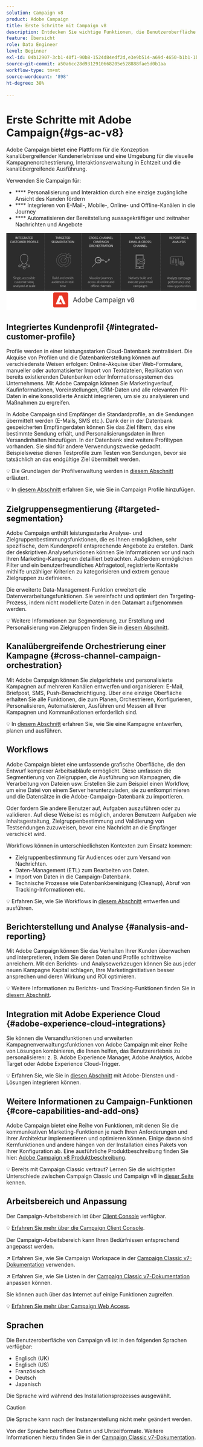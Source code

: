 ```yaml
---
solution: Campaign v8
product: Adobe Campaign
title: Erste Schritte mit Campaign v8
description: Entdecken Sie wichtige Funktionen, die Benutzeroberfläche und globale Richtlinien
feature: Übersicht
role: Data Engineer
level: Beginner
exl-id: 04b12907-3cb1-40f1-90b8-1524d84edf2d,e3e9b514-a69d-4650-b1b1-1b76b4f3d63f
source-git-commit: a50a6cc28d9312910668205e528888fae5d0b1aa
workflow-type: tm+mt
source-wordcount: '898'
ht-degree: 38%

---
```


# Erste Schritte mit Adobe Campaign{#gs-ac-v8}

Adobe Campaign bietet eine Plattform für die Konzeption kanalübergreifender Kundenerlebnisse und eine Umgebung für die visuelle Kampagnenorchestrierung, Interaktionsverwaltung in Echtzeit und die kanalübergreifende Ausführung.

Verwenden Sie Campaign für:

* **** Personalisierung und Interaktion durch eine einzige zugängliche Ansicht des Kunden fördern
* **** Integrieren von E-Mail-, Mobile-, Online- und Offline-Kanälen in die Journey
* **** Automatisieren der Bereitstellung aussagekräftiger und zeitnaher Nachrichten und Angebote

![](assets/ac-capabilities.png)

## Integriertes Kundenprofil {#integrated-customer-profile}

Profile werden in einer leistungsstarken Cloud-Datenbank zentralisiert. Die Akquise von Profilen und die Datenbankerstellung können auf verschiedenste Weisen erfolgen: Online-Akquise über Web-Formulare, manueller oder automatisierter Import von Textdateien, Replikation von bereits existierenden Datenbanken oder Informationssystemen des Unternehmens. Mit Adobe Campaign können Sie Marketingverlauf, Kaufinformationen, Voreinstellungen, CRM-Daten und alle relevanten PII-Daten in eine konsolidierte Ansicht integrieren, um sie zu analysieren und Maßnahmen zu ergreifen.

In Adobe Campaign sind Empfänger die Standardprofile, an die Sendungen übermittelt werden (E-Mails, SMS etc.). Dank der in der Datenbank gespeicherten Empfängerdaten können Sie das Ziel filtern, das eine bestimmte Sendung erhält, und Personalisierungsdaten in Ihren Versandinhalten hinzufügen. In der Datenbank sind weitere Profiltypen vorhanden. Sie sind für andere Verwendungszwecke gedacht. Beispielsweise dienen Testprofile zum Testen von Sendungen, bevor sie tatsächlich an das endgültige Ziel übermittelt werden.

:bulb: Die Grundlagen der Profilverwaltung werden in [diesem Abschnitt](audiences.md) erläutert.

:bulb: In [diesem Abschnitt](import.md) erfahren Sie, wie Sie in Campaign Profile hinzufügen.

## Zielgruppensegmentierung {#targeted-segmentation}

Adobe Campaign enthält leistungsstarke Analyse- und Zielgruppenbestimmungsfunktionen, die es Ihnen ermöglichen, sehr spezifische, dem Kundenprofil entsprechende Angebote zu erstellen. Dank der deskriptiven Analysefunktionen können Sie Informationen vor und nach Ihren Marketing-Kampagnen detailliert betrachten. Außerdem ermöglichen Filter und ein benutzerfreundliches Abfragetool, registrierte Kontakte mithilfe unzähliger Kriterien zu kategorisieren und extrem genaue Zielgruppen zu definieren.

Die erweiterte Data-Management-Funktion erweitert die Datenverarbeitungsfunktionen. Sie vereinfacht und optimiert den Targeting-Prozess, indem nicht modellierte Daten in den Datamart aufgenommen werden.

:bulb: Weitere Informationen zur Segmentierung, zur Erstellung und Personalisierung von Zielgruppen finden Sie in [diesem Abschnitt](audiences.md).

## Kanalübergreifende Orchestrierung einer Kampagne {#cross-channel-campaign-orchestration}

Mit Adobe Campaign können Sie zielgerichtete und personalisierte Kampagnen auf mehreren Kanälen entwerfen und organisieren: E-Mail, Briefpost, SMS, Push-Benachrichtigung. Über eine einzige Oberfläche erhalten Sie alle Funktionen, die zum Planen, Orchestrieren, Konfigurieren, Personalisieren, Automatisieren, Ausführen und Messen all Ihrer Kampagnen und Kommunikationen erforderlich sind.

:bulb: In [diesem Abschnitt](campaigns.md) erfahren Sie, wie Sie eine Kampagne entwerfen, planen und ausführen.

## Workflows

Adobe Campaign bietet eine umfassende grafische Oberfläche, die den Entwurf komplexer Arbeitsabläufe ermöglicht. Diese umfassen die Segmentierung von Zielgruppen, die Ausführung von Kampagnen, die Verarbeitung von Dateien usw. Erstellen Sie zum Beispiel einen Workflow, um eine Datei von einem Server herunterzuladen, sie zu entkomprimieren und die Datensätze in die Adobe-Campaign-Datenbank zu importieren.

Oder fordern Sie andere Benutzer auf, Aufgaben auszuführen oder zu validieren. Auf diese Weise ist es möglich, anderen Benutzern Aufgaben wie Inhaltsgestaltung, Zielgruppenbestimmung und Validierung von Testsendungen zuzuweisen, bevor eine Nachricht an die Empfänger verschickt wird.

Workflows können in unterschiedlichsten Kontexten zum Einsatz kommen:

* Zielgruppenbestimmung für Audiences oder zum Versand von Nachrichten.
* Daten-Management (ETL) zum Bearbeiten von Daten.
* Import von Daten in die Campaign-Datenbank.
* Technische Prozesse wie Datenbankbereinigung (Cleanup), Abruf von Tracking-Informationen etc.

:bulb: Erfahren Sie, wie Sie Workflows in [diesem Abschnitt](../config/workflows.md) entwerfen und ausführen.

## Berichterstellung und Analyse {#analysis-and-reporting}

Mit Adobe Campaign können Sie das Verhalten Ihrer Kunden überwachen und interpretieren, indem Sie deren Daten und Profile schrittweise anreichern. Mit den Berichts- und Analysewerkzeugen können Sie aus jeder neuen Kampagne Kapital schlagen, Ihre Marketinginitiativen besser ansprechen und deren Wirkung und ROI optimieren.

:bulb: Weitere Informationen zu Berichts- und Tracking-Funktionen finden Sie in [diesem Abschnitt](reporting.md).

## Integration mit Adobe Experience Cloud {#adobe-experience-cloud-integrations}

Sie können die Versandfunktionen und erweiterten Kampagnenverwaltungsfunktionen von Adobe Campaign mit einer Reihe von Lösungen kombinieren, die Ihnen helfen, das Benutzererlebnis zu personalisieren: z. B. Adobe Experience Manager, Adobe Analytics, Adobe Target oder Adobe Experience Cloud-Trigger.

:bulb: Erfahren Sie, wie Sie in [diesen Abschnitt](../connect/integration.md) mit Adobe-Diensten und -Lösungen integrieren können.

## Weitere Informationen zu Campaign-Funktionen {#core-capabilities-and-add-ons}

Adobe Campaign bietet eine Reihe von Funktionen, mit denen Sie die kommunikativen Marketing-Funktionen je nach Ihren Anforderungen und Ihrer Architektur implementieren und optimieren können. Einige davon sind Kernfunktionen und andere hängen von der Installation eines Pakets von Ihrer Konfiguration ab. Eine ausführliche Produktbeschreibung finden Sie hier: [Adobe Campaign v8 Produktbeschreibung](https://helpx.adobe.com/de/legal/product-descriptions/adobe-campaign-classic---product-description.html).

:bulb: Bereits mit Campaign Classic vertraut? Lernen Sie die wichtigsten Unterschiede zwischen Campaign Classic und Campaign v8 in [dieser Seite](capability-matrix.md) kennen.

## Arbeitsbereich und Anpassung

Der Campaign-Arbeitsbereich ist über [Client Console](../dev/general-architecture.md) verfügbar.

:bulb: [Erfahren Sie mehr über die Campaign Client Console](../start/connect.md).

Der Campaign-Arbeitsbereich kann Ihren Bedürfnissen entsprechend angepasst werden.

:arrow_upper_right:  Erfahren Sie, wie Sie Campaign Workspace in der [Campaign Classic v7-Dokumentation](https://experienceleague.adobe.com/docs/campaign-classic/using/getting-started/starting-with-adobe-campaign/campaign-workspace/adobe-campaign-workspace.html) verwenden.

:arrow_upper_right:  Erfahren Sie, wie Sie Listen in der [Campaign Classic v7-Dokumentation](https://experienceleague.adobe.com/docs/campaign-classic/using/getting-started/starting-with-adobe-campaign/campaign-workspace/adobe-campaign-ui-lists.html) anpassen können.

Sie können auch über das Internet auf einige Funktionen zugreifen.

:bulb: [Erfahren Sie mehr über Campaign Web Access](../start/connect.md#web-access).


## Sprachen

Die Benutzeroberfläche von Campaign v8 ist in den folgenden Sprachen verfügbar:

* Englisch (UK)
* Englisch (US)
* Französisch
* Deutsch
* Japanisch

Die Sprache wird während des Installationsprozesses ausgewählt.

>[!CAUTION]
>
>Die Sprache kann nach der Instanzerstellung nicht mehr geändert werden.

Von der Sprache betroffene Daten und Uhrzeitformate. Weitere Informationen hierzu finden Sie in der [Campaign Classic v7-Dokumentation](https://experienceleague.adobe.com/docs/campaign-classic/using/getting-started/starting-with-adobe-campaign/campaign-workspace/adobe-campaign-workspace.html?lang=en#date-and-time).

